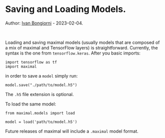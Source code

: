 # Saving and Loading Models.

Author: [Ivan Bongiorni](https://github.com/IvanBongiorni) - 2023-02-04.

<br>

Loading and saving maximal models (usually models that are composed of a mix of maximal and TensorFlow layers) is straightforward.
Currently, the syntax is the one from `tensorflow.keras`. After you basic imports:

```
import tensorflow as tf
import maximal
```

in order to save a `model` simply run:

```
model.save("./path/to/model.h5")
```

The `.h5` file extension is optional.

To load the same model:

```
from maximal.models import load

model = load('path/to/model.h5')
```

Future releases of maximal will include a `.maximal` model format.
